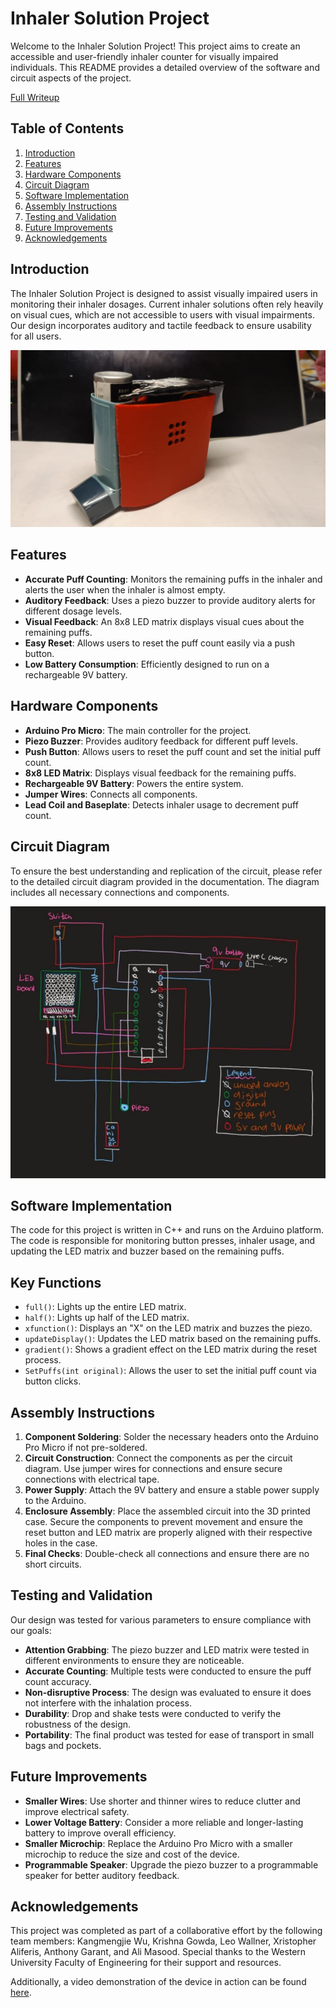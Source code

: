 # Inhaler Solution Project

Welcome to the Inhaler Solution Project! This project aims to create an accessible and user-friendly inhaler counter for visually impaired individuals. This README provides a detailed overview of the software and circuit aspects of the project. 

[Full Writeup](https://drive.google.com/file/d/140XP6-MOfPJ8_Qzr9zwVK0prqB59Dd8U/view)

## Table of Contents
1. [Introduction](#introduction)
2. [Features](#features)
3. [Hardware Components](#hardware-components)
4. [Circuit Diagram](#circuit-diagram)
5. [Software Implementation](#software-implementation)
6. [Assembly Instructions](#assembly-instructions)
7. [Testing and Validation](#testing-and-validation)
8. [Future Improvements](#future-improvements)
9. [Acknowledgements](#acknowledgements)

## Introduction
The Inhaler Solution Project is designed to assist visually impaired users in monitoring their inhaler dosages. Current inhaler solutions often rely heavily on visual cues, which are not accessible to users with visual impairments. Our design incorporates auditory and tactile feedback to ensure usability for all users.

![Final Product](images/assembled_inhaler.jpg)

## Features
- **Accurate Puff Counting**: Monitors the remaining puffs in the inhaler and alerts the user when the inhaler is almost empty.
- **Auditory Feedback**: Uses a piezo buzzer to provide auditory alerts for different dosage levels.
- **Visual Feedback**: An 8x8 LED matrix displays visual cues about the remaining puffs.
- **Easy Reset**: Allows users to reset the puff count easily via a push button.
- **Low Battery Consumption**: Efficiently designed to run on a rechargeable 9V battery.

## Hardware Components
- **Arduino Pro Micro**: The main controller for the project.
- **Piezo Buzzer**: Provides auditory feedback for different puff levels.
- **Push Button**: Allows users to reset the puff count and set the initial puff count.
- **8x8 LED Matrix**: Displays visual feedback for the remaining puffs.
- **Rechargeable 9V Battery**: Powers the entire system.
- **Jumper Wires**: Connects all components.
- **Lead Coil and Baseplate**: Detects inhaler usage to decrement puff count.

## Circuit Diagram
To ensure the best understanding and replication of the circuit, please refer to the detailed circuit diagram provided in the documentation. The diagram includes all necessary connections and components.

![Circuit Diagram](images/circuit_diagram.png)

## Software Implementation

The code for this project is written in C++ and runs on the Arduino platform. The code is responsible for monitoring button presses, inhaler usage, and updating the LED matrix and buzzer based on the remaining puffs.

## Key Functions
- `full()`: Lights up the entire LED matrix.
- `half()`: Lights up half of the LED matrix.
- `xfunction()`: Displays an "X" on the LED matrix and buzzes the piezo.
- `updateDisplay()`: Updates the LED matrix based on the remaining puffs.
- `gradient()`: Shows a gradient effect on the LED matrix during the reset process.
- `SetPuffs(int original)`: Allows the user to set the initial puff count via button clicks.

## Assembly Instructions
1. **Component Soldering**: Solder the necessary headers onto the Arduino Pro Micro if not pre-soldered.
2. **Circuit Construction**: Connect the components as per the circuit diagram. Use jumper wires for connections and ensure secure connections with electrical tape.
3. **Power Supply**: Attach the 9V battery and ensure a stable power supply to the Arduino.
4. **Enclosure Assembly**: Place the assembled circuit into the 3D printed case. Secure the components to prevent movement and ensure the reset button and LED matrix are properly aligned with their respective holes in the case.
5. **Final Checks**: Double-check all connections and ensure there are no short circuits.

## Testing and Validation
Our design was tested for various parameters to ensure compliance with our goals:

- **Attention Grabbing**: The piezo buzzer and LED matrix were tested in different environments to ensure they are noticeable.
- **Accurate Counting**: Multiple tests were conducted to ensure the puff count accuracy.
- **Non-disruptive Process**: The design was evaluated to ensure it does not interfere with the inhalation process.
- **Durability**: Drop and shake tests were conducted to verify the robustness of the design.
- **Portability**: The final product was tested for ease of transport in small bags and pockets.

## Future Improvements
- **Smaller Wires**: Use shorter and thinner wires to reduce clutter and improve electrical safety.
- **Lower Voltage Battery**: Consider a more reliable and longer-lasting battery to improve overall efficiency.
- **Smaller Microchip**: Replace the Arduino Pro Micro with a smaller microchip to reduce the size and cost of the device.
- **Programmable Speaker**: Upgrade the piezo buzzer to a programmable speaker for better auditory feedback.

## Acknowledgements
This project was completed as part of a collaborative effort by the following team members: Kangmengjie Wu, Krishna Gowda, Leo Wallner, Xristopher Aliferis, Anthony Garant, and Ali Masood. Special thanks to the Western University Faculty of Engineering for their support and resources.

Additionally, a video demonstration of the device in action can be found [here](https://photos.app.goo.gl/ZSRYMpd52zBB2q329).
